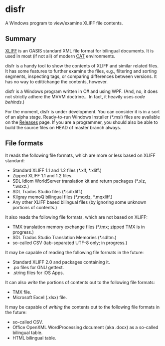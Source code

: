 disfr
=====
A Windows program to view/examine XLIFF file contents.

## Summary

[XLIFF](http://docs.oasis-open.org/xliff/xliff-core/xliff-core.html) is an OASIS standard XML file format for bilingual documents.
It is used in most (if not all) of modern [CAT](https://en.wikipedia.org/wiki/Computer-assisted_translation) environments.

disfr is a handy tool to show the contents of XLIFF and similar related files.
It has some features to further examine the files,
e.g., filtering and sorting segments, inspecting tags, or comparing differences between versions.
It has no way to edit/change the contents, however.

disfr is a Windows program written in C# and using WPF.
(And, no, it does not strictly adhere the MVVM doctrine...  In fact, it heavily uses _code behinds_.) 

For the moment, disfr is under development.
You can consider it is in a sort of an alpha stage.
Ready-to-run Windows Installer (*.msi) files are available on the [Releases](https://github.com/AlissaSabre/disfr/releases) page.
If you are a programmer, you should also be able to build the source files on HEAD of master branch always.

## File formats

It reads the following file formats, which are more or less based on XLIFF standard:
* Standard XLIFF 1.1 and 1.2 files (*.xlf, *.xliff.)
* Zipped XLIFF 1.1 and 1.2 files.
* SDL Idiom WorldServer translation kit and return packages (*.xlz, *.wsxz.)
* SDL Trados Studio files (*.sdlxliff.)
* Kilgray memoQ bilingual files (*.mqxlz, *.mqxliff.)
* Any other XLIFF based bilingual files (by ignoring some unknown portions of contents.)

It also reads the following file formats, which are not based on XLIFF:
* TMX translation memory exchange files (*.tmx; zipped TMX is in progress.)
* SDL Trados Studio Translation Memories (*.sdltm.)
* so-called CSV (tab-separated UTF-8 only; in progress.)

It may be capable of reading the following file formats in the future:
* Standard XLIFF 2.0 and packages containing it.
* .po files for GNU gettext.
* .string files for iOS Apps.

It can also _write_ the portions of contents out to the following file formats:
* TMX file.
* Microsoft Excel (.xlsx) file.

It may be capable of _writing_ the contents out to the following file formats in the future:
* so-called CSV.
* Office OpenXML WordProcessing document (aka .docx) as a so-called bilingual table.
* HTML bilingual table.
